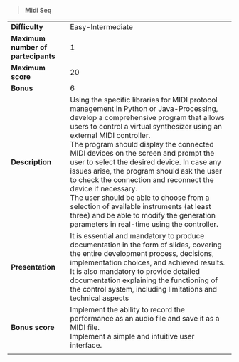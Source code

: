 > **Midi Seq**  

|||
| :--------- | :--------- |
| **Difficulty** | Easy-Intermediate |
| **Maximum number of partecipants**| 1 |
| **Maximum score**| 20 |
| **Bonus** | 6 |
| **Description** | Using the specific libraries for MIDI protocol management in Python or Java-Processing, develop a comprehensive program that allows users to control a virtual synthesizer using an external MIDI controller.<br>The program should display the connected MIDI devices on the screen and prompt the user to select the desired device. In case any issues arise, the program should ask the user to check the connection and reconnect the device if necessary.<br>The user should be able to choose from a selection of available instruments (at least three) and be able to modify the generation parameters in real-time using the controller.|
| **Presentation** | It is essential and mandatory to produce documentation in the form of slides, covering the entire development process, decisions, implementation choices, and achieved results. It is also mandatory to provide detailed documentation explaining the functioning of the control system, including limitations and technical aspects |
| **Bonus score** | Implement the ability to record the performance as an audio file and save it as a MIDI file.<br>Implement a simple and intuitive user interface.|
|||
